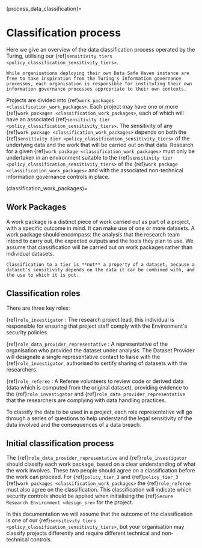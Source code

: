 (process_data_classification)=

# Classification process

Here we give an overview of the data classification process operated by the Turing, utilising our {ref}`sensitivity tiers <policy_classification_sensitivity_tiers>`.

```{caution}
While organisations deploying their own Data Safe Haven instance are free to take inspiration from the Turing's information governance processes, each organisation is responsible for instituting their own information governance processes appropriate to their own contexts.
```

Projects are divided into {ref}`work packages <classification_work_packages>`.
Each project may have one or more {ref}`work packages <classification_work_packages>`, each of which will have an associated {ref}`sensitivity tier <policy_classification_sensitivity_tiers>`.
The sensitivity of any {ref}`work package <classification_work_packages>` depends on both the {ref}`sensitivity tier <policy_classification_sensitivity_tiers>` of the underlying data and the work that will be carried out on that data.
Research for a given {ref}`work package <classification_work_packages>` must only be undertaken in an environment suitable to the {ref}`sensitivity tier <policy_classification_sensitivity_tiers>` of the {ref}`work package <classification_work_packages>` and with the associated non-technical information governance controls in place.

(classification_work_packages)=

## Work Packages

A work package is a distinct piece of work carried out as part of a project, with a specific outcome in mind.
It can make use of one or more datasets.
A work package should encompass: the analysis that the research team intend to carry out, the expected outputs and the tools they plan to use.
We assume that classification will be carried out on work packages rather than individual datasets.

```{caution}
Classification to a tier is **not** a property of a dataset, because a dataset's sensitivity depends on the data it can be combined with, and the use to which it is put.
```

## Classification roles

There are three key roles:

{ref}`role_investigator`
: The research project lead, this individual is responsible for ensuring that project staff comply with the Environment's security policies.

{ref}`role_data_provider_representative`
: A representative of the organisation who provided the dataset under analysis.
The Dataset Provider will designate a single representative contact to liaise with the {ref}`role_investigator`, authorised to certify sharing of datasets with the researchers.

{ref}`role_referee`
: A Referee volunteers to review code or derived data (data which is computed from the original dataset), providing evidence to the {ref}`role_investigator` and {ref}`role_data_provider_representative` that the researchers are complying with data handling practices.

To classify the data to be used in a project, each role representative will go through a series of questions to help understand the legal sensitivity of the data involved and the consequences of a data breach.

## Initial classification process

The {ref}`role_data_provider_representative` and {ref}`role_investigator` should classify each work package, based on a clear understanding of what the work involves.
These two people should agree on a classification before the work can proceed.
For {ref}`policy_tier_2` and {ref}`policy_tier_3` {ref}`work packages <classification_work_packages>` the {ref}`role_referee` must also agree on the classification.
This classification will indicate which security controls should be applied when initialising the {ref}`Secure Research Environment <design_sre>` for the project.

In this documentation we will assume that the outcome of the classification is one of our {ref}`sensitivity tiers <policy_classification_sensitivity_tiers>`, but your organisation may classify projects differently and require different technical and non-technical controls.

